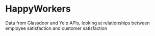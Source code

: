 # HappyWorkers
Data from Glassdoor and Yelp APIs, looking at relationships between employee satisfaction and customer satisfaction
